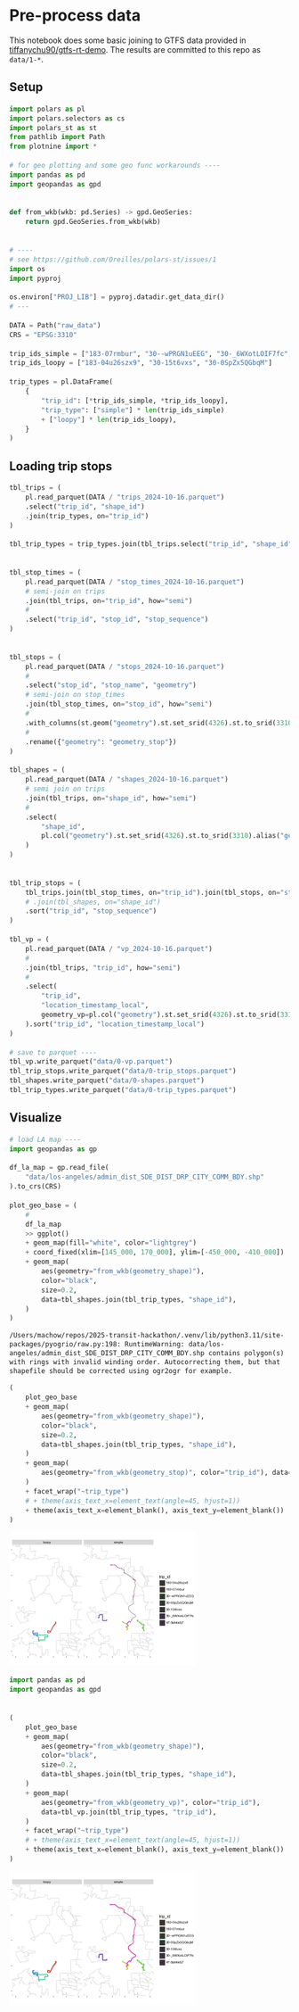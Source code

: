 # Pre-process data


This notebook does some basic joining to GTFS data provided in
[tiffanychu90/gtfs-rt-demo](https://github.com/tiffanychu90/gtfs-rt-demo).
The results are committed to this repo as `data/1-*`.

## Setup

``` python
import polars as pl
import polars.selectors as cs
import polars_st as st
from pathlib import Path
from plotnine import *

# for geo plotting and some geo func workarounds ----
import pandas as pd
import geopandas as gpd


def from_wkb(wkb: pd.Series) -> gpd.GeoSeries:
    return gpd.GeoSeries.from_wkb(wkb)


# ----
# see https://github.com/Oreilles/polars-st/issues/1
import os
import pyproj

os.environ["PROJ_LIB"] = pyproj.datadir.get_data_dir()
# ---

DATA = Path("raw_data")
CRS = "EPSG:3310"

trip_ids_simple = ["183-07rmbur", "30--wPRGN1uEEG", "30-_6WXotLOIF7fc", "47-3pbila5j7"]
trip_ids_loopy = ["183-04u26szx9", "30-15t6vxs", "30-0SpZx5QGbqM"]

trip_types = pl.DataFrame(
    {
        "trip_id": [*trip_ids_simple, *trip_ids_loopy],
        "trip_type": ["simple"] * len(trip_ids_simple)
        + ["loopy"] * len(trip_ids_loopy),
    }
)
```

## Loading trip stops

``` python
tbl_trips = (
    pl.read_parquet(DATA / "trips_2024-10-16.parquet")
    .select("trip_id", "shape_id")
    .join(trip_types, on="trip_id")
)

tbl_trip_types = trip_types.join(tbl_trips.select("trip_id", "shape_id"), on="trip_id")


tbl_stop_times = (
    pl.read_parquet(DATA / "stop_times_2024-10-16.parquet")
    # semi-join on trips
    .join(tbl_trips, on="trip_id", how="semi")
    #
    .select("trip_id", "stop_id", "stop_sequence")
)


tbl_stops = (
    pl.read_parquet(DATA / "stops_2024-10-16.parquet")
    #
    .select("stop_id", "stop_name", "geometry")
    # semi-join on stop_times
    .join(tbl_stop_times, on="stop_id", how="semi")
    #
    .with_columns(st.geom("geometry").st.set_srid(4326).st.to_srid(3310))
    #
    .rename({"geometry": "geometry_stop"})
)

tbl_shapes = (
    pl.read_parquet(DATA / "shapes_2024-10-16.parquet")
    # semi join on trips
    .join(tbl_trips, on="shape_id", how="semi")
    #
    .select(
        "shape_id",
        pl.col("geometry").st.set_srid(4326).st.to_srid(3310).alias("geometry_shape"),
    )
)


tbl_trip_stops = (
    tbl_trips.join(tbl_stop_times, on="trip_id").join(tbl_stops, on="stop_id")
    # .join(tbl_shapes, on="shape_id")
    .sort("trip_id", "stop_sequence")
)

tbl_vp = (
    pl.read_parquet(DATA / "vp_2024-10-16.parquet")
    #
    .join(tbl_trips, "trip_id", how="semi")
    #
    .select(
        "trip_id",
        "location_timestamp_local",
        geometry_vp=pl.col("geometry").st.set_srid(4326).st.to_srid(3310),
    ).sort("trip_id", "location_timestamp_local")
)

# save to parquet ----
tbl_vp.write_parquet("data/0-vp.parquet")
tbl_trip_stops.write_parquet("data/0-trip_stops.parquet")
tbl_shapes.write_parquet("data/0-shapes.parquet")
tbl_trip_types.write_parquet("data/0-trip_types.parquet")
```

## Visualize

``` python
# load LA map ----
import geopandas as gp

df_la_map = gp.read_file(
    "data/los-angeles/admin_dist_SDE_DIST_DRP_CITY_COMM_BDY.shp"
).to_crs(CRS)

plot_geo_base = (
    #
    df_la_map
    >> ggplot()
    + geom_map(fill="white", color="lightgrey")
    + coord_fixed(xlim=[145_000, 170_000], ylim=[-450_000, -410_000])
    + geom_map(
        aes(geometry="from_wkb(geometry_shape)"),
        color="black",
        size=0.2,
        data=tbl_shapes.join(tbl_trip_types, "shape_id"),
    )
)
```

    /Users/machow/repos/2025-transit-hackathon/.venv/lib/python3.11/site-packages/pyogrio/raw.py:198: RuntimeWarning: data/los-angeles/admin_dist_SDE_DIST_DRP_CITY_COMM_BDY.shp contains polygon(s) with rings with invalid winding order. Autocorrecting them, but that shapefile should be corrected using ogr2ogr for example.

``` python
(
    plot_geo_base
    + geom_map(
        aes(geometry="from_wkb(geometry_shape)"),
        color="black",
        size=0.2,
        data=tbl_shapes.join(tbl_trip_types, "shape_id"),
    )
    + geom_map(
        aes(geometry="from_wkb(geometry_stop)", color="trip_id"), data=tbl_trip_stops
    )
    + facet_wrap("~trip_type")
    # + theme(axis_text_x=element_text(angle=45, hjust=1))
    + theme(axis_text_x=element_blank(), axis_text_y=element_blank())
)
```

<img src="0-process-data_files/figure-commonmark/cell-5-output-1.png"
width="336" height="240" />

``` python
import pandas as pd
import geopandas as gpd


(
    plot_geo_base
    + geom_map(
        aes(geometry="from_wkb(geometry_shape)"),
        color="black",
        size=0.2,
        data=tbl_shapes.join(tbl_trip_types, "shape_id"),
    )
    + geom_map(
        aes(geometry="from_wkb(geometry_vp)", color="trip_id"),
        data=tbl_vp.join(tbl_trip_types, "trip_id"),
    )
    + facet_wrap("~trip_type")
    # + theme(axis_text_x=element_text(angle=45, hjust=1))
    + theme(axis_text_x=element_blank(), axis_text_y=element_blank())
)
```

<img src="0-process-data_files/figure-commonmark/cell-6-output-1.png"
width="336" height="240" />

